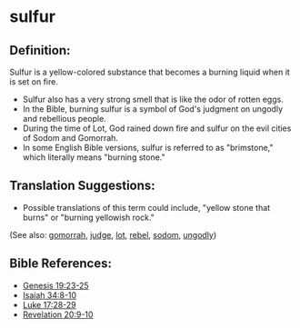 # sulfur #

## Definition: ##

Sulfur is a yellow-colored substance that becomes a burning liquid when it is set on fire.

* Sulfur also has a very strong smell that is like the odor of rotten eggs.
* In the Bible, burning sulfur is a symbol of God's judgment on ungodly and rebellious people.
* During the time of Lot, God rained down fire and sulfur on the evil cities of Sodom and Gomorrah.
* In some English Bible versions, sulfur is referred to as "brimstone," which literally means "burning stone."

## Translation Suggestions: ##

* Possible translations of this term could include, "yellow stone that burns" or "burning yellowish rock."

(See also: [gomorrah](../other/gomorrah.md), [judge](../kt/judge.md), [lot](../other/lot.md), [rebel](../other/rebel.md), [sodom](../other/sodom.md), [ungodly](../kt/ungodly.md))

## Bible References: ##

* [Genesis 19:23-25](https://door43.org/en/bible/notes/gen/19/23)
* [Isaiah 34:8-10](https://door43.org/en/bible/notes/isa/34/08)
* [Luke 17:28-29](https://door43.org/en/bible/notes/luk/17/28)
* [Revelation 20:9-10](https://door43.org/en/bible/notes/rev/20/09)

